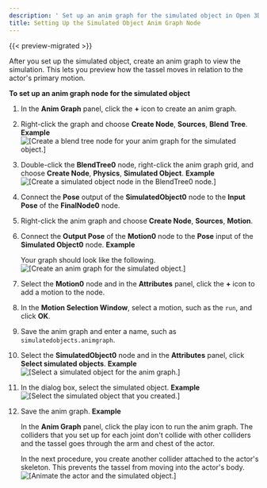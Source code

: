 ```yaml
---
description: ' Set up an anim graph for the simulated object in Open 3D Engine. '
title: Setting Up the Simulated Object Anim Graph Node
---
```


{{< preview-migrated >}}

After you set up the simulated object, create an anim graph to view the simulation. This lets you preview how the tassel moves in relation to the actor's primary motion.

**To set up an anim graph node for the simulated object**

1. In the **Anim Graph** panel, click the **+** icon to create an anim graph.

1. Right-click the graph and choose **Create Node**, **Sources**, **Blend Tree**.
**Example**
![\[Create a blend tree node for your anim graph for the simulated object.\]](/images/user-guide/actor-animation/simulated-objects-7.png)

1. Double-click the **BlendTree0** node, right-click the anim graph grid, and choose **Create Node**, **Physics**, **Simulated Object**.
**Example**
![\[Create a simulated object node in the BlendTree0 node.\]](/images/user-guide/actor-animation/simulated-objects-8.png)

1. Connect the **Pose** output of the **SimulatedObject0** node to the **Input Pose** of the **FinalNode0** node.

1. Right-click the anim graph and choose **Create Node**, **Sources**, **Motion**.

1. Connect the **Output Pose** of the **Motion0** node to the **Pose** input of the **Simulated Object0** node.
**Example**

   Your graph should look like the following.
![\[Create an anim graph for the simulated object.\]](/images/user-guide/actor-animation/simulated-objects-10.png)

1. Select the **Motion0** node and in the **Attributes** panel, click the **+** icon to add a motion to the node.

1. In the **Motion Selection Window**, select a motion, such as the `run`, and click **OK**.

1. Save the anim graph and enter a name, such as `simulatedobjects.animgraph`.

1. Select the **SimulatedObject0** node and in the **Attributes** panel, click **Select simulated objects**.
**Example**
![\[Select a simulated object for the anim graph.\]](/images/user-guide/actor-animation/simulated-objects-11.png)

1. In the dialog box, select the simulated object.
**Example**
![\[Select the simulated object that you created.\]](/images/user-guide/actor-animation/simulated-objects-12.png)

1. Save the anim graph.
**Example**

   In the **Anim Graph** panel, click the play icon to run the anim graph. The colliders that you set up for each joint don't collide with other colliders and the tassel goes through the arm and chest of the actor.

   In the next procedure, you create another collider attached to the actor's skeleton. This prevents the tassel from moving into the actor's body.
![\[Animate the actor and the simulated object.\]](/images/user-guide/actor-animation/simulated-objects-13.gif)
